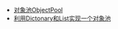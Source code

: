 
* [对象池ObjectPool](https://github.com/XINCGer/Unity3DTraining/tree/master/MemoryPool_ObjectPool/Object%20Pool)  
* [利用Dictonary和List实现一个对象池](https://github.com/XINCGer/Unity3DTraining/tree/master/MemoryPool_ObjectPool/Object%20Pool2)
